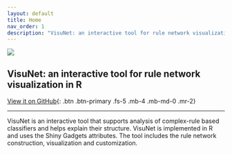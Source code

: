 ```yaml
---
layout: default
title: Home
nav_order: 1
description: "VisuNet: an interactive tool for rule network visualization in R"
---
```


![](https://github.com/komorowskilab/VisuNet/blob/master/images/VisuNet_logo.png)


## VisuNet: an interactive tool for rule network visualization in R


[View it on GitHub](https://github.com/komorowskilab/VisuNet){: .btn .btn-primary .fs-5 .mb-4 .mb-md-0 .mr-2}

---

VisuNet is an interactive tool that supports analysis of complex-rule based classifiers and helps explain their structure. VisuNet is implemented in R and uses the Shiny Gadgets attributes. The tool includes the rule network construction, visualization and customization.
